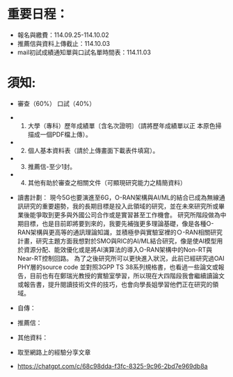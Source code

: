 # 重要日程：
- 報名與繳費：114.09.25-114.10.02
- 推薦信與資料上傳截止：114.10.03
- mail初試成績通知單與口試名單時間表：114.11.03

# 須知:
- 審查（60%） 口試（40%）
- 1. 大學（專科）歷年成績單〔含名次證明〕（請將歷年成績單以正
本原色掃描成一個PDF檔上傳）。
- 2. 個人基本資料表（請於上傳畫面下載表件填寫）。
- 3. 推薦信-至少1封。
- 4. 其他有助於審查之相關文件（可顯現研究能力之精簡資料）


- 讀書計劃： 
現今5G也要演進至6G，O-RAN架構與AI/ML的結合已成為無線通訊研究的重要趨勢，我的長期目標是投入此領域的研究，並在未來研究所或畢業後能爭取到更多與外國公司合作或是實習甚至工作機會。
研究所階段做為中期目標，也是目前即將要到來的，我要先補強更多理論基礎，像是各種O-RAN架構與更高等的通訊理論知識，並積極參與實驗室裡的Ｏ-RAN相關研究計畫，研究主題方面我想對於SMO與RIC的AI/ML結合研究，像是使AI模型用於資源分配、能效優化或是將AI演算法的導入O-RAN架構中的Non-RT與Near-RT控制回路。
為了之後研究所可以更快進入狀況，此前已經研究過OAI PHY層的source code 並對照3GPP TS 38系列規格書，也看過一些論文或報告，目前也有在鄭瑞光教授的實驗室學習，所以現在大四階段我會繼續讀論文或報告書，提升閱讀技術文件的技巧，也會向學長姐學習他們正在研究的領域。

- 自傳：

- 推薦信：

- 其他資料：

- 取至網路上的經驗分享文章
- https://chatgpt.com/c/68c98dda-f3fc-8325-9c96-2bd7e969db8a


